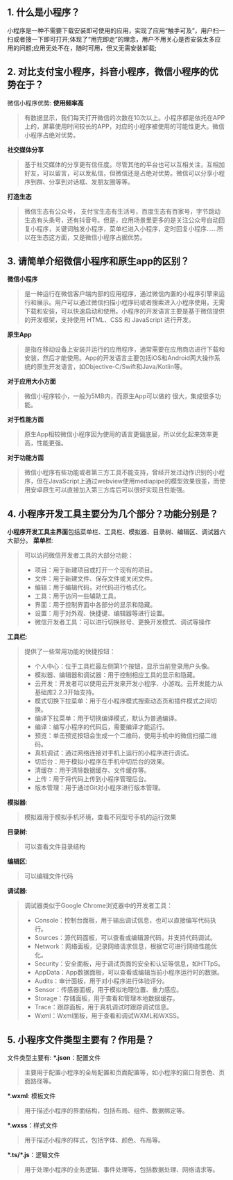 ## 1. 什么是小程序？

小程序是一种不需要下载安装即可使用的应用，实现了应用“触手可及”，用户扫一扫或者搜一下即可打开;体现了“用完即走”的理念，用户不用关心是否安装太多应用的问题;应用无处不在，随时可用，但又无需安装卸载;

## 2. 对比支付宝小程序，抖音小程序，微信小程序的优势在于？

微信小程序优势:
**使用频率高**

> 有数据显示，我们每天打开微信的次数在10次以上。小程序都是依托在APP上的，屏幕使用时间较长的APP，对应的小程序被使用的可能性更大。微信小程序占绝对优势。

**社交媒体分享**

> 基于社交媒体的分享更有信任度。尽管其他的平台也可以互相关注，互相加好友，可以留言，可以发私信，但微信还是占绝对优势。微信可以分享小程序到群、分享到对话框、发朋友圈等等。

**打造生态**

> 微信生态有公众号， 支付宝生态有生活号，百度生态有百家号，字节跳动生态有头条号，还有抖音号。但是，应用场景里更多的是关注公众号自动回复小程序，关键词触发小程序，菜单栏进入小程序，定时回复小程序......所以在生态这方面，又是微信小程序占据优势。

## 3. 请简单介绍微信小程序和原生app的区别？

**微信小程序**

> 是一种运行在微信客户端内部的应用程序，通过微信内置的小程序引擎来运行和展示。用户可以通过微信扫描小程序码或者搜索进入小程序使用，无需下载和安装，可以快速启动和使用。小程序的开发语言主要是基于微信提供的开发框架，支持使用 HTML、CSS 和     JavaScript 进行开发。

**原生App**

> 是指在移动设备上安装并运行的应用程序，通常需要在应用商店进行下载和安装，然后才能使用。App的开发语言主要包括iOS和Android两大操作系统的原生开发语言，如Objective-C/Swift和Java/Kotlin等。

**对于应用大小方面**

> 微信小程序较小，一般为5MB内，而原生App可以做的 很大，集成很多功能。

**对于性能方面**

> 原生App相较微信小程序因为使用的语言更偏底层，所以优化起来效率更高，性能更强。

**对于功能方面**

> 微信小程序有些功能或者第三方工具不能支持，曾经开发过动作识别的小程序，但在JavaScript上通过webview使用mediapipe的模型效果很差，而使用安卓原生可以直接加入第三方库后可以很好实现且性能强。

## 4. 小程序开发工具主要分为几个部分？功能分别是？

**小程序开发工具主界面**包括菜单栏、工具栏、模拟器、目录树、编辑区、调试器六大部分。
**菜单栏**:

> 可以访问微信开发者工具的大部分功能：
>
> - 项目：用于新建项目或打开一个现有的项目。
> - 文件：用于新建文件、保存文件或关闭文件。
> - 编辑：用于编辑代码，对代码进行格式化。
> - 工具：用于访问一些辅助工具。
> - 界面：用于控制界面中各部分的显示和隐藏。
> - 设置：用于对外观、快捷键、编辑器等进行设置。
> - 微信开发者工具：可以进行切换账号、更换开发模式、调试等操作

**工具栏**:

> 提供了一些常用功能的快捷按钮：
>
> - 个人中心：位于工具栏最左侧第1个按钮，显示当前登录用户头像。
> - 模拟器、编辑器和调试器：用于控制相应工具的显示和隐藏。
> - 云开发：开发者可以使用云开发来开发小程序、小游戏。云开发能力从基础库2.2.3开始支持。
> - 模式切换下拉菜单：用于在小程序模式搜索动态页和插件模式之间切换。
> - 编译下拉菜单：用于切换编译模式，默认为普通编译。
> - 编译：编写小程序的代码后，需要编译才能运行。
> - 预览：单击预览按钮会生成一个二维码，使用手机中的微信扫描二维码。
> - 真机调试：通过网络连接对手机上运行的小程序进行调试。
> - 切后台：用于模拟小程序在手机中切后台的效果。
> - 清缓存：用于清除数据缓存、文件缓存等。
> - 上传：用于将代码上传到小程序管理后台。
> - 版本管理：用于通过Git对小程序进行版本管理。

**模拟器**:

> 模拟器用于模拟手机环境，查看不同型号手机的运行效果

**目录树**:

> 可以查看文件目录结构

**编辑区**:

> 可以编辑文件代码

**调试器**:

> 调试器类似于Google Chrome浏览器中的开发者工具：
>
> - Console：控制台面板，用于输出调试信息，也可以直接编写代码执行。
> - Sources：源代码面板，可以查看或编辑源代码，并支持代码调试。
> - Network：网络面板，记录网络请求信息，根据它可进行网络性能优化。
> - Security：安全面板，用于调试页面的安全和认证等信息，如HTTpS。
> - AppData：App数据面板，可以查看或编辑当前小程序运行时的数据。
> - Audits：审计面板，用于对小程序进行体验评分。
> - Sensor：传感器面板，用于模拟地理位置、重力感应。 
> - Storage：存储面板，用于查看和管理本地数据缓存。
> - Trace：跟踪面板，用于真机调试时跟踪调试信息。
> - Wxml：Wxml面板，用于查看和调试WXML和WXSS。

## 5. 小程序文件类型主要有？作用是？

文件类型主要有: 
 **\*.json**：配置文件 

> 主要用于配置小程序的全局配置和页面配置等，如小程序的窗口背景色、页面路径等。

 **\*.wxml**: 模板文件 

> 用于描述小程序的界面结构，包括布局、组件、数据绑定等。

**\*.wxss**：样式文件 

> 用于描述小程序的样式，包括字体、颜色、布局等。

**\*.ts/\*.js**：逻辑文件 

> 用于处理小程序的业务逻辑、事件处理等，包括数据处理、网络请求等。